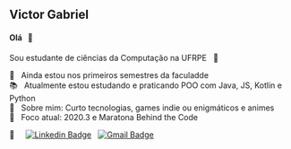 <!--- <img width="auto" src="https://github.com/VictorG-028/VictorG-028/blob/master/Animação-Rainbow.gif"> -->

## Victor Gabriel
<!--- comentário -->
#### Olá &nbsp; 👋
Sou estudante de ciências da Computação na UFRPE &nbsp; :book: <br/>
<!--- Sou fascinado por automatizar tarefas utilizando programação. -->

🌱 &nbsp; Ainda estou nos primeiros semestres da faculadde <br/>
:books: &nbsp; Atualmente estou estudando e praticando POO com Java, JS, Kotlin e Python <br/>
💬 &nbsp; Sobre mim: Curto tecnologias, games indie ou enigmáticos e animes <br/>
🎯 &nbsp; Foco atual: 2020.3 e Maratona Behind the Code


:email: &nbsp; &nbsp; [![Linkedin Badge](https://img.shields.io/badge/-VictorGabriel-blue?style=flat-square&logo=Linkedin&logoColor=white&link=https://www.linkedin.com/in/victor-gabriel-30ab8b1ab/)](https://www.linkedin.com/in/victor-gabriel-30ab8b1ab/) &nbsp; [![Gmail Badge](https://img.shields.io/badge/-victor6g0@gmail.com-c14438?style=flat-square&logo=Gmail&logoColor=white&link=mailto:victor6g0@gmail.com)](mailto:victor6g0@gmail.com)
